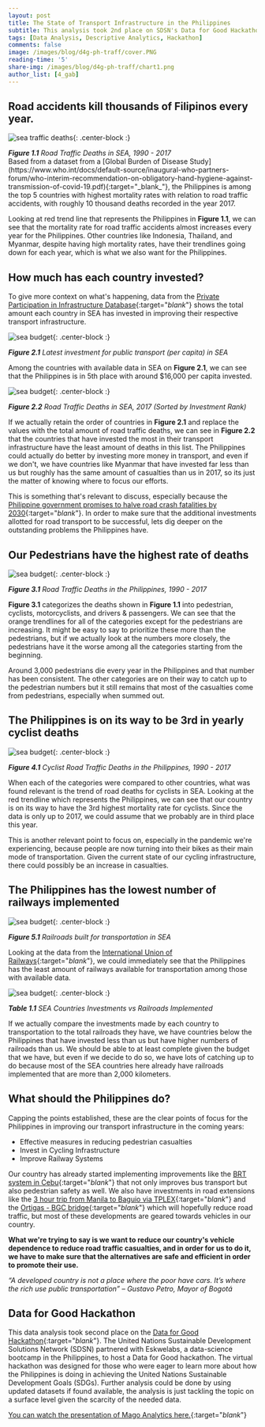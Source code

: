 ```yaml
---
layout: post
title: The State of Transport Infrastructure in the Philippines
subtitle: This analysis took 2nd place on SDSN's Data for Good Hackathon where the state of the Philippine infrastructure was analyzed using world bank data
tags: [Data Analysis, Descriptive Analytics, Hackathon]
comments: false
image: /images/blog/d4g-ph-traff/cover.PNG
reading-time: '5'
share-img: /images/blog/d4g-ph-traff/chart1.png
author_list: [4_gab]
---
```


## Road accidents kill thousands of Filipinos every year.
![sea traffic deaths](/images/blog/d4g-ph-traff/chart1.png){: .center-block :}
<figcaption><i><b>Figure 1.1</b> Road Traffic Deaths in SEA, 1990 - 2017</i></figcaption>
Based from a dataset from a [Global Burden of Disease Study](https://www.who.int/docs/default-source/inaugural-who-partners-forum/who-interim-recommendation-on-obligatory-hand-hygiene-against-transmission-of-covid-19.pdf){:target="_blank_"}, the Philippines is among the top 5 countries with highest mortality rates with relation to road traffic accidents, with roughly 10 thousand deaths recorded in the year 2017.

Looking at red trend line that represents the Philippines in <b>Figure 1.1</b>, we can see that the mortality rate for road traffic accidents almost increases every year for the Philippines. Other countries like Indonesia, Thailand, and Myanmar, despite having high mortality rates, have their trendlines going down for each year, which is what we also want for the Philippines.

## How much has each country invested?

To give more context on what's happening, data from the [Private Participation in Infrastructure Database](https://data.worldbank.org/indicator/IE.PPI.TRAN.CD){:target="_blank_"} shows the total amount each country in SEA has invested in improving their respective transport infrastructure.

![sea budget](/images/blog/d4g-ph-traff/chart2.png){: .center-block :}
<figcaption><i><b>Figure 2.1</b> Latest investment for public transport (per capita) in SEA</i></figcaption>

Among the countries with available data in SEA on <b>Figure 2.1</b>, we can see that the Philippines is in 5th place with around $16,000 per capita invested.

![sea budget](/images/blog/d4g-ph-traff/chart3.PNG){: .center-block :}
<figcaption><i><b>Figure 2.2</b> Road Traffic Deaths in SEA, 2017 (Sorted by Investment Rank)</i></figcaption>

If we actually retain the order of countries in <b>Figure 2.1</b> and replace the values with the total amount of road traffic deaths, we can see in <b>Figure 2.2</b> that the countries that have invested the most in their transport infrastructure have the least amount of deaths in this list. The Philippines could actually do better by investing more money in transport, and even if we don't, we have countries like Myanmar that have invested far less than us but roughly has the same amount of casualties than us in 2017, so its just the matter of knowing where to focus our efforts.

This is something that's relevant to discuss, especially because the [Philippine government promises to halve road crash fatalities by 2030](https://cnnphilippines.com/news/2020/2/24/Halve-road-crash-fatalities-Philippines-.html){:target="_blank_"}. In order to make sure that the additional investments allotted for road transport to be successful, lets dig deeper on the outstanding problems the Philippines have.

## Our Pedestrians have the highest rate of deaths

![sea budget](/images/blog/d4g-ph-traff/chart4.PNG){: .center-block :}
<figcaption><i><b>Figure 3.1</b> Road Traffic Deaths in the Philippines, 1990 - 2017</i></figcaption>

<b>Figure 3.1</b> categorizes the deaths shown in <b>Figure 1.1</b> into pedestrian, cyclists, motorcyclists, and drivers & passengers. We can see that the orange trendlines for all of the categories except for the pedestrians are increasing. It might be easy to say to prioritize these more than the pedestrians, but if we actually look at the numbers more closely, the pedestrians have it the worse among all the categories starting from the beginning.

Around 3,000 pedestrians die every year in the Philippines and that number has been consistent. The other categories are on their way to catch up to the pedestrian numbers but it still remains that most of the casualties come from pedestrians, especially when summed out.

## The Philippines is on its way to be 3rd in yearly cyclist deaths

![sea budget](/images/blog/d4g-ph-traff/chart5.PNG){: .center-block :}
<figcaption><i><b>Figure 4.1</b> Cyclist Road Traffic Deaths in the Philippines, 1990 - 2017</i></figcaption>

When each of the categories were compared to other countries, what was found relevant is the trend of road deaths for cyclists in SEA. Looking at the red trendline which represents the Philippines, we can see that our country is on its way to have the 3rd highest mortality rate for cyclists. Since the data is only up to 2017, we could assume that we probably are in third place this year.

This is another relevant point to focus on, especially in the pandemic we're experiencing, because people are now turning into their bikes as their main mode of transportation. Given the current state of our cycling infrastructure, there could possibly be an increase in casualties.

## The Philippines has the lowest number of railways implemented

![sea budget](/images/blog/d4g-ph-traff/chart6.PNG){: .center-block :}
<figcaption><i><b>Figure 5.1</b> Railroads built for transportation in SEA</i></figcaption>

Looking at the data from the [International Union of Railways](https://data.worldbank.org/indicator/IS.RRS.TOTL.KM){:target="_blank_"}, we could immediately see that the Philippines has the least amount of railways available for transportation among those with available data.

![sea budget](/images/blog/d4g-ph-traff/chart7.PNG){: .center-block :}
<figcaption><i><b>Table 1.1</b> SEA Countries Investments vs Railroads Implemented</i></figcaption>

If we actually compare the investments made by each country to transportation to the total railroads they have, we have countries below the Philippines that have invested less than us but have higher numbers of railroads than us. We should be able to at least complete given the budget that we have, but even if we decide to do so, we have lots of catching up to do because most of the SEA countries here already have railroads implemented that are more than 2,000 kilometers.

## What should the Philippines do?

Capping the points established, these are the clear points of focus for the Philippines in improving our transport infrastructure in the coming years:
- Effective measures in reducing pedestrian casualties
- Invest in Cycling Infrastructure
- Improve Railway Systems

Our country has already started implementing improvements like the [BRT system in Cebu](https://www.pna.gov.ph/articles/1094751){:target="_blank_"} that not only improves bus transport but also pedestrian safety as well. We also have investments in road extensions like the [3 hour trip from Manila to Baguio via TPLEX](https://www.sunstar.com.ph/article/1863854/Pampanga/Local-News/TPLEx-reduces-Manila-Baguio-travel-time-to-3-hours){:target="_blank_"} and the [Ortigas - BGC bridge](https://www.topgear.com.ph/news/motoring-news/bgc-ortigas-bridge-meet-a962-20200807){:target="_blank_"} which will hopefully reduce road traffic, but most of these developments are geared towards vehicles in our country.

<b>What we're trying to say is we want to reduce our country's vehicle dependence to reduce road traffic casualties, and in order for us to do it, we have to make sure that the alternatives are safe and efficient in order to promote their use. </b>

<i>“A developed country is not a place where the poor have cars. It’s where the rich use public transportation” – Gustavo Petro, Mayor of Bogotá</i>

## Data for Good Hackathon

This data analysis took second place on the [Data for Good Hackathon](https://www.unsdsn.org/data-for-good-hackathon-philippines){:target="_blank_"}. The United Nations Sustainable Development Solutions Network (SDSN) partnered with Eskwelabs, a data-science bootcamp in the Philippines, to host a Data for Good hackathon. The virtual hackathon was designed for those who were eager to learn more about how the Philippines is doing in achieving the United Nations Sustainable Development Goals (SDGs). Further analysis could be done by using updated datasets if found available, the analysis is just tackling the topic on a surface level given the scarcity of the needed data.

[You can watch the presentation of Mago Analytics here.](https://www.facebook.com/Eskwelabs/videos/2434475030179439/?t=5110){:target="_blank_"}
